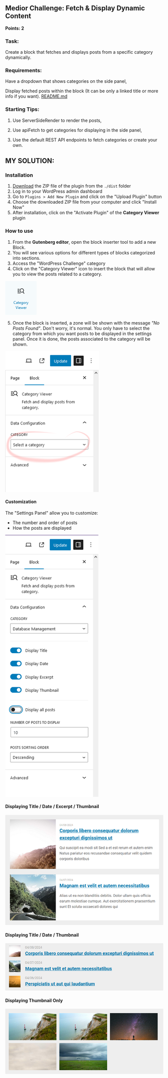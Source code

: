 ## Medior Challenge: Fetch & Display Dynamic Content

**Points: 2**

### Task:

Create a block that fetches and displays posts from a specific category dynamically.

### Requirements:

Have a dropdown that shows categories on the side panel,

Display fetched posts within the block (It can be only a linked title or more info if you want). 
[README.md](..%2Ftask_01%2FREADME.md)
### Starting Tips:

1. Use ServerSideRender to render the posts,

2. Use apiFetch to get categories for displaying in the side panel,

3. Use the default REST API endpoints to fetch categories or create your own.


## MY SOLUTION:

### Installation

1. [Download](./dist/category-viewer.zip) the ZIP file of the plugin from the `./dist` folder
2. Log in to your WordPress admin dashboard
3. Go to `Plugins > Add New Plugin` and click on the "Upload Plugin" button
4. Choose the downloaded ZIP file from your computer and click "Install Now"
5. After installation, click on the "Activate Plugin" of the **Category Viewer** plugin

### How to use

1. From the **Gutenberg editor**, open the block inserter tool to add a new Block.
2. You will see various options for different types of blocks categorized into sections.
3. Access the "WordPress Challenge" category
4. Click on the "Category Viewer" icon to insert the block that will allow you to view the posts related to a category.

![Category Viewer](./docs/category_viewer_icon.png)

5. Once the block is inserted, a zone will be shown with the message *"No Posts Found"*.
Don't worry, it's normal. You only have to select the category from which you want posts to be displayed in the settings panel.
Once it is done, the posts associated to the category will be shown.

![Select Category](./docs/select_category.png)

#### Customization
The "Settings Panel" allow you to customize:
- The number and order of posts
- How the posts are displayed

![Settings Panel](./docs/settings_panel.png)

#### Displaying Title / Date / Excerpt / Thumbnail
![Example of Display](./docs/post_display_01.png)

#### Displaying Title / Date / Thumbnail
![Example of Display](./docs/post_display_02.png)

#### Displaying Thumbnail Only
![Example of Display](./docs/post_display_03.png)


